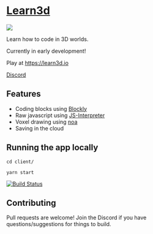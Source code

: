 # [Learn3d](https://learn3d.io)
<p>
    <a href="https://learn3d.io"><img src="https://neelmango.com/images/learn3d_thumb.png"></a>
</p>
Learn how to code in 3D worlds.

Currently in early development!

Play at https://learn3d.io

[Discord](https://discord.gg/CVhtCGq)

## Features
* Coding blocks using [Blockly](https://developers.google.com/blockly)
* Raw javascript using [JS-Interpreter](https://github.com/NeilFraser/JS-Interpreter)
* Voxel drawing using [noa](https://github.com/andyhall/noa)
* Saving in the cloud

## Running the app locally
`cd client/`

`yarn start`

[![Build Status](https://travis-ci.org/raoneel/learn3d.svg?branch=master)](https://travis-ci.org/raoneel/learn3d)

## Contributing
Pull requests are welcome! Join the Discord if you have questions/suggestions for things to build.
